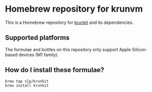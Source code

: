 # Homebrew repository for krunvm

This is a Homebrew repository for [krunkit](https://github.com/containers/krunkit/) and its dependencies.

## Supported platforms

The formulae and bottles on this repository only support Apple Silicon-based devices (M1 family).

## How do I install these formulae?

```
brew tap slp/krunkit
brew install krunkit
```

